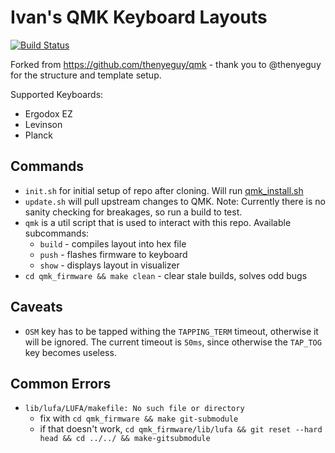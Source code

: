 # Ivan's QMK Keyboard Layouts

[![Build Status](https://travis-ci.org/issmirnov/qmk-keebs.svg?branch=master)](https://travis-ci.org/issmirnov/qmk-keebs)

Forked from https://github.com/thenyeguy/qmk - thank you to @thenyeguy for the structure and template setup.

Supported Keyboards:

- Ergodox EZ
- Levinson
- Planck

## Commands

- `init.sh` for initial setup of repo after cloning. Will run [qmk_install.sh](https://github.com/qmk/qmk_firmware/blob/master/util/qmk_install.sh)
- `update.sh` will pull upstream changes to QMK. Note: Currently there is no sanity checking for breakages, so run a build to test.
- `qmk` is a util script that is used to interact with this repo. Available subcommands:
  - `build` - compiles layout into hex file
  - `push` - flashes firmware to keyboard
  - `show` - displays layout in visualizer
- `cd qmk_firmware && make clean` - clear stale builds, solves odd bugs

## Caveats

- `OSM` key has to be tapped withing the `TAPPING_TERM` timeout, otherwise it will be ignored. The current timeout is `50ms`, since otherwise the `TAP_TOG` key becomes useless.

## Common Errors

- `lib/lufa/LUFA/makefile: No such file or directory`
   - fix with `cd qmk_firmware && make git-submodule`
   - if that doesn't work, `cd qmk_firmware/lib/lufa && git reset --hard head && cd ../../ && make-gitsubmodule`
